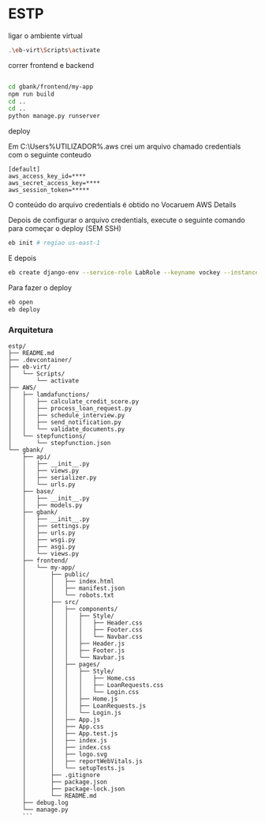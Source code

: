 # ESTP

ligar o ambiente virtual

```bash
.\eb-virt\Scripts\activate   
```

correr frontend e backend

```bash

cd gbank/frontend/my-app
npm run build
cd ..
cd ..
python manage.py runserver
```

deploy

Em C:\Users\%UTILIZADOR%\.aws crei um arquivo chamado credentials com o seguinte conteudo

```plaintext
[default]
aws_access_key_id=****
aws_secret_access_key=****
aws_session_token=*****
```

O conteúdo do arquivo credentials é obtido no Vocaruem AWS Details

Depois de configurar o arquivo credentials, execute o seguinte comando para começar o deploy (SEM SSH)

```bash
eb init # regiao us-east-1
```

E depois

```bash
eb create django-env --service-role LabRole --keyname vockey --instance_profile LabInstanceProfile
```

Para fazer o deploy

```bash
eb open
eb deploy
```

### Arquitetura

```plaintext
estp/
├── README.md
├── .devcontainer/
├── eb-virt/
│   └── Scripts/
│       └── activate
├── AWS/
│   ├── lamdafunctions/
│   │   ├── calculate_credit_score.py
│   │   ├── process_loan_request.py
│   │   ├── schedule_interview.py
│   │   ├── send_notification.py
│   │   └── validate_documents.py
│   └── stepfunctions/
│       └── stepfunction.json
└── gbank/
    ├── api/
    │   ├── __init__.py
    │   ├── views.py
    │   ├── serializer.py
    │   └── urls.py
    ├── base/
    │   ├── __init__.py
    │   ├── models.py
    ├── gbank/
    │   ├── __init__.py
    │   ├── settings.py
    │   ├── urls.py
    │   ├── wsgi.py
    │   ├── asgi.py
    │   └── views.py
    ├── frontend/
    │   └── my-app/
    │       ├── public/
    │       │   ├── index.html
    │       │   ├── manifest.json
    │       │   └── robots.txt
    │       ├── src/
    │       │   ├── components/
    │       │   │   ├── Style/
    │       │   │   │   ├── Header.css
    │       │   │   │   ├── Footer.css
    │       │   │   │   └── Navbar.css
    │       │   │   ├── Header.js
    │       │   │   ├── Footer.js
    │       │   │   └── Navbar.js
    │       │   ├── pages/
    │       │   │   ├── Style/
    │       │   │   │   ├── Home.css
    │       │   │   │   ├── LoanRequests.css
    │       │   │   │   └── Login.css
    │       │   │   ├── Home.js
    │       │   │   ├── LoanRequests.js
    │       │   │   └── Login.js
    │       │   ├── App.js
    │       │   ├── App.css
    │       │   ├── App.test.js
    │       │   ├── index.js
    │       │   ├── index.css
    │       │   ├── logo.svg
    │       │   ├── reportWebVitals.js
    │       │   └── setupTests.js
    │       ├── .gitignore
    │       ├── package.json
    │       ├── package-lock.json
    │       └── README.md
    ├── debug.log
    └── manage.py
    ```